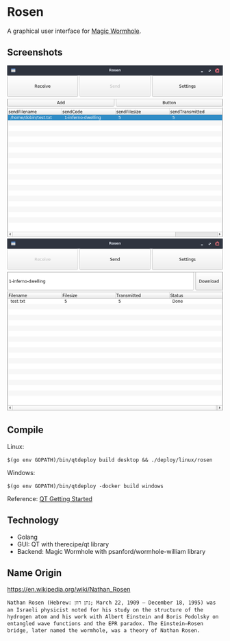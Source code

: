 # Rosen

A graphical user interface for [Magic Wormhole](https://github.com/warner/magic-wormhole). 


## Screenshots

![Rosenbridge Send](/docs/rosenbridge-send.png?raw=true "Rosenbridge Send")
![Rosenbridge Receive](/docs/rosenbridge-receive.png?raw=true "Rosenbridge Receive")


## Compile

Linux: 
```
$(go env GOPATH)/bin/qtdeploy build desktop && ./deploy/linux/rosen 
```

Windows:
```
$(go env GOPATH)/bin/qtdeploy -docker build windows
```

Reference: [QT Getting Started](https://github.com/therecipe/qt/wiki/Getting-Started)


## Technology

* Golang
* GUI: QT with therecipe/qt library
* Backend: Magic Wormhole with psanford/wormhole-william library

## Name Origin

https://en.wikipedia.org/wiki/Nathan_Rosen

```
Nathan Rosen (Hebrew: נתן רוזן; March 22, 1909 – December 18, 1995) was an Israeli physicist noted for his study on the structure of the hydrogen atom and his work with Albert Einstein and Boris Podolsky on entangled wave functions and the EPR paradox. The Einstein–Rosen bridge, later named the wormhole, was a theory of Nathan Rosen.
```
